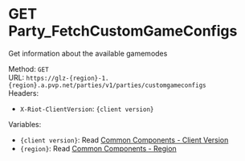 <!--

This file is automatically generated!
Do not edit it directly!
See https://github.com/techchrism/valorant-api-docs/blob/trunk/contributing.md for more information.

-->

# GET Party_FetchCustomGameConfigs

Get information about the available gamemodes  


Method: `GET`  
URL: `https://glz-{region}-1.{region}.a.pvp.net/parties/v1/parties/customgameconfigs`  
Headers:
 - `X-Riot-ClientVersion`: `{client version}`

Variables:
 - `{client version}`: Read [Common Components - Client Version](../common-components.md#client-version)
 - `{region}`: Read [Common Components - Region](../common-components.md#region)

